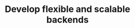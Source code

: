 ---
title: 'Develop flexible and scalable backends'
description: App backends are often required to handle high loads, which can fluctuate rapidly. Therefore, the ability to scale systems up or down based on the current load is crucial. Ballerina-based backends can aggregate or segregate features into individual components, which can be deployed and scaled independently. These components can then be deployed on Kubernetes or similar infrastructure to provision flexible and scalable backends.<br><br>In addition, Ballerina backends can be instantly taken to production by deploying in Choreo, a comprehensive app development platform with pre-built CI/CD pipelines, multi-environment support, and robust monitoring for Ballerina apps.
image: 'images/choreo-ipaas-image-v2.png'
url: 'https://wso2.com/choreo/internal-developer-platform'
---